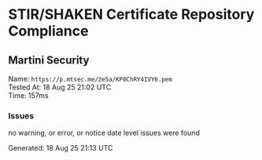 # STIR/SHAKEN Certificate Repository Compliance

## Martini Security

Name: `https://p.mtsec.me/2e5a/KP0ChRY4IVY6.pem`\
Tested At: 18 Aug 25 21:02 UTC\
Time: 157ms

### Issues

no warning, or error, or notice date level issues were found

Generated: 18 Aug 25 21:13 UTC